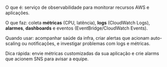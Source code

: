 O que é: 
serviço de observabilidade para monitorar recursos AWS e aplicações. 

O que faz: 
coleta **métricas** (CPU, latência), **logs** (CloudWatch Logs), **alarmes**, **dashboards** e eventos (EventBridge/CloudWatch Events).  

Quando usar:
acompanhar saúde da infra, criar alertas que acionam auto-scaling ou notificações, e investigar problemas com logs e métricas. 

Dica rápida:
envie métricas customizadas da sua aplicação e crie alarms que acionem SNS para avisar a equipe.